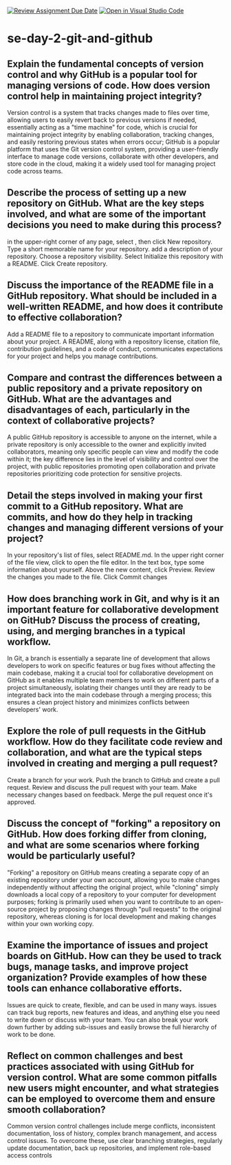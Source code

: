 [![Review Assignment Due Date](https://classroom.github.com/assets/deadline-readme-button-22041afd0340ce965d47ae6ef1cefeee28c7c493a6346c4f15d667ab976d596c.svg)](https://classroom.github.com/a/8wgCKhpZ)
[![Open in Visual Studio Code](https://classroom.github.com/assets/open-in-vscode-2e0aaae1b6195c2367325f4f02e2d04e9abb55f0b24a779b69b11b9e10269abc.svg)](https://classroom.github.com/online_ide?assignment_repo_id=18458906&assignment_repo_type=AssignmentRepo)
# se-day-2-git-and-github
## Explain the fundamental concepts of version control and why GitHub is a popular tool for managing versions of code. How does version control help in maintaining project integrity?
Version control is a system that tracks changes made to files over time, allowing users to easily revert back to previous versions if needed, essentially acting as a "time machine" for code, which is crucial for maintaining project integrity by enabling collaboration, tracking changes, and easily restoring previous states when errors occur; GitHub is a popular platform that uses the Git version control system, providing a user-friendly interface to manage code versions, collaborate with other developers, and store code in the cloud, making it a widely used tool for managing project code across teams.
## Describe the process of setting up a new repository on GitHub. What are the key steps involved, and what are some of the important decisions you need to make during this process?
in the upper-right corner of any page, select , then click New repository.
Type a short memorable name for your repository.
add a description of your repository.
Choose a repository visibility.
Select Initialize this repository with a README.
Click Create repository.

## Discuss the importance of the README file in a GitHub repository. What should be included in a well-written README, and how does it contribute to effective collaboration?
Add a README file to a repository to communicate important information about your project. A README, along with a repository license, citation file, contribution guidelines, and a code of conduct, communicates expectations for your project and helps you manage contributions.
## Compare and contrast the differences between a public repository and a private repository on GitHub. What are the advantages and disadvantages of each, particularly in the context of collaborative projects?
A public GitHub repository is accessible to anyone on the internet, while a private repository is only accessible to the owner and explicitly invited collaborators, meaning only specific people can view and modify the code within it; the key difference lies in the level of visibility and control over the project, with public repositories promoting open collaboration and private repositories prioritizing code protection for sensitive projects.
## Detail the steps involved in making your first commit to a GitHub repository. What are commits, and how do they help in tracking changes and managing different versions of your project?
In your repository's list of files, select README.md.
In the upper right corner of the file view, click to open the file editor.
In the text box, type some information about yourself.
Above the new content, click Preview.
Review the changes you made to the file.
Click Commit changes

## How does branching work in Git, and why is it an important feature for collaborative development on GitHub? Discuss the process of creating, using, and merging branches in a typical workflow.
In Git, a branch is essentially a separate line of development that allows developers to work on specific features or bug fixes without affecting the main codebase, making it a crucial tool for collaborative development on GitHub as it enables multiple team members to work on different parts of a project simultaneously, isolating their changes until they are ready to be integrated back into the main codebase through a merging process; this ensures a clean project history and minimizes conflicts between developers' work.
## Explore the role of pull requests in the GitHub workflow. How do they facilitate code review and collaboration, and what are the typical steps involved in creating and merging a pull request?
Create a branch for your work.
Push the branch to GitHub and create a pull request.
Review and discuss the pull request with your team.
Make necessary changes based on feedback.
Merge the pull request once it's approved.

## Discuss the concept of "forking" a repository on GitHub. How does forking differ from cloning, and what are some scenarios where forking would be particularly useful?
"Forking" a repository on GitHub means creating a separate copy of an existing repository under your own account, allowing you to make changes independently without affecting the original project, while "cloning" simply downloads a local copy of a repository to your computer for development purposes; forking is primarily used when you want to contribute to an open-source project by proposing changes through "pull requests" to the original repository, whereas cloning is for local development and making changes within your own working copy.
## Examine the importance of issues and project boards on GitHub. How can they be used to track bugs, manage tasks, and improve project organization? Provide examples of how these tools can enhance collaborative efforts.
Issues are quick to create, flexible, and can be used in many ways. issues can track bug reports, new features and ideas, and anything else you need to write down or discuss with your team. You can also break your work down further by adding sub-issues and easily browse the full hierarchy of work to be done.
## Reflect on common challenges and best practices associated with using GitHub for version control. What are some common pitfalls new users might encounter, and what strategies can be employed to overcome them and ensure smooth collaboration?
Common version control challenges include merge conflicts, inconsistent documentation, loss of history, complex branch management, and access control issues. To overcome these, use clear branching strategies, regularly update documentation, back up repositories, and implement role-based access controls
